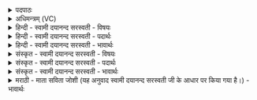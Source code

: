 <details><summary>पदपाठः</summary>

म॒रुत्वा॑न्। इ॒न्द्र॒। वृ॒ष॒भः। रणा॑य। पिब॑। सोम॑म्। अ॒नु॒ष्व॒धम्। अ॒नु॒स्व॒धमित्य॑नुऽस्व॒धम्। मदा॑य। आ। सि॒ञ्चस्व॒। ज॒ठरे॑। मध्वः॑। ऊ॒र्म्मिम्। त्वम्। राजा॑। अ॒सि॒। प्रति॑प॒दिति॒ प्रति॑ऽपत्। सु॒ताना॑म्। उ॒प॒या॒मगृ॑हीत॒ इत्यु॑पया॒मऽगृ॑हीतः। अ॒सि॒। इन्द्रा॑य। त्वा॒। म॒रुत्व॑ते। ए॒षः। ते॒। योनिः॑। इन्द्रा॑य। त्वा॒। म॒रुत्व॑ते। ३८।
</details>

<details><summary>अधिमन्त्रम् (VC)</summary>

- प्रजापतिर्देवता
- विश्वामित्र ऋषिः
- निचृद् आर्षी त्रिष्टुप्, विराड् आर्ची पङ्क्तिः
- धैवतः
</details>

<details><summary>हिन्दी - स्वामी दयानन्द सरस्वती - विषयः</summary>

अब सभाध्यक्ष के लिये अगले मन्त्र में उपदेश किया है ॥
</details>

<details><summary>हिन्दी - स्वामी दयानन्द सरस्वती - पदार्थः</summary>

पदार्थान्वयभाषाः -  हे (इन्द्र) शत्रुओं के जीतनेवाले सभापते ! जिस कारण आप (उपयामगृहीतः) राजनियमों से स्वीकार किये हुए (असि) हो, इसलिये हम लोग तुम को (मरुत्वते) जिसमें अच्छे-अच्छे अस्त्रों और शस्त्रों का काम है, उस (इन्द्राय) परमैश्वर्य्य को प्राप्त करनेवाले युद्ध के लिये युक्त करते हैं, जिससे (ते) आपका (एषः) यह युद्ध परमैश्वर्य्य का (योनिः) कारण है, इसलिये (त्वा) तुम को (मरुत्वते) (इन्द्राय) उस युद्ध के लिये कहते हैं कि आप (प्रतिपत्) प्रत्येक बड़े-बड़े विचार के कामों में (राजा) प्रकाशमान (मरुत्वान्) प्रशंसनीय प्रजायुक्त और (वृषभः) अत्यन्त श्रेष्ठ हो, इससे (रणाय) युद्ध और (मदाय) आनन्द के लिये (अनुष्वधम्) प्रत्येक भोजन में (सोमम्) सोमलतादि पुष्ट करनेवाली ओषधियों के रस को (पिब) पीओ (सुतानाम्) उत्तम संस्कारों से बनाये हुए अन्नों के (मध्वः) मधुर रस की (ऊर्म्मिम्) लहरी को अपने (जठरे) उदर में (आसिञ्चस्व) अच्छे प्रकार स्थापन करो ॥३८॥
</details>

<details><summary>हिन्दी - स्वामी दयानन्द सरस्वती - भावार्थः</summary>

भावार्थभाषाः -  इस मन्त्र में उपमालङ्कार है। सभा और सेनापति आदि मनुष्यों को चाहिये कि उत्तम से उत्तम पदार्थों के भोजन से शरीर और आत्मा को पुष्ट और शत्रुओं को जीत कर न्याय की व्यवस्था से सब प्रजा का पालन किया करें ॥३८॥
</details>

<details><summary>संस्कृत - स्वामी दयानन्द सरस्वती - विषयः</summary>

अथ सभाध्यक्षायोपदेशः क्रियते ॥
</details>

<details><summary>संस्कृत - स्वामी दयानन्द सरस्वती - पदार्थः</summary>

पदार्थान्वयभाषाः -  हे इन्द्र ! यतस्त्वमुपयामगृहीतोऽसि तस्माद् वयं त्वा त्वां मरुत्वत इन्द्राय नियोजयामो यतस्ते तवैष योनिरस्ति, तस्मात् त्वा त्वां प्रतिपद्राजा प्रत्येककर्म्मणि प्रकाशमानो मरुत्वान् वृषभोऽस्त्यतो रणायानुष्वधं मदाय सोमं पिब, सुतानामन्नानां मध्व ऊर्म्मिं जठर आसिञ्चस्व ॥३८॥
</details>

<details><summary>संस्कृत - स्वामी दयानन्द सरस्वती - भावार्थः</summary>

भावार्थभाषाः -  अत्रोपमालङ्कारः। सभासेनापत्यादिमनुष्या उत्तमोत्तमान् पदार्थान् भुक्त्वा शरीरात्मबलं सम्पाद्य शत्रून् विजित्य न्यायव्यवस्थया सर्वान् पालयेयुरिति ॥३८॥
</details>

<details><summary>मराठी - माता सविता जोशी (यह अनुवाद स्वामी दयानन्द सरस्वती जी के आधार पर किया गया है।) - भावार्थः</summary>

भावार्थभाषाः -  या मंत्रात उपमालंकार आहे. सभा व सेनापती इत्यादींनी उत्तम पदार्थांनी भोजन करून शरीर व आत्मा यांना बलवान करावे व शत्रूंना जिंकून न्यायाने सर्व प्रजेचे पालन करावे.
</details>